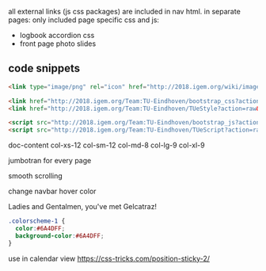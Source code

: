 all external links (js css packages) are included in nav html.
in separate pages: only included page specific css and js:
  - logbook accordion css
  - front page photo slides

## code snippets
```html
<link type="image/png" rel="icon" href="http://2018.igem.org/wiki/images/6/62/T--TU-Eindhoven--favicon.png">

<link href="http://2018.igem.org/Team:TU-Eindhoven/bootstrap_css?action=raw&ctype=text/css" rel="stylesheet">
<link href="http://2018.igem.org/Team:TU-Eindhoven/TUeStyle?action=raw&ctype=text/css" rel="stylesheet">

<script src="http://2018.igem.org/Team:TU-Eindhoven/bootstrap_js?action=raw&ctype=text/javascript"></script>
<script src="http://2018.igem.org/Team:TU-Eindhoven/TUeScript?action=raw&ctype=text/javascript"></script>
```

doc-content col-xs-12 col-sm-12 col-md-8 col-lg-9 col-xl-9

jumbotran for every page

smooth scrolling

change navbar hover color

Ladies and Gentalmen, you've met Gelcatraz!
```css
.colorscheme-1 {
  color:#6A4DFF;
  background-color:#6A4DFF;
}
```
use in calendar view https://css-tricks.com/position-sticky-2/
